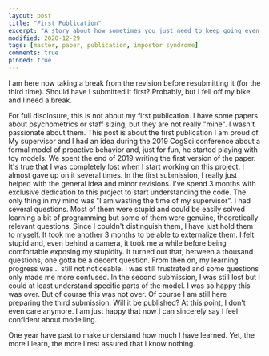 ```yaml
---
layout: post
title: "First Publication"
excerpt: "A story about how sometimes you just need to keep going even if it doesn't make sense now (or ever)"
modified: 2020-12-29
tags: [master, paper, publication, impostor syndrome]
comments: true
pinned: true
---
```

I am here now taking a break from the revision before resubmitting it (for the third time). Should have I submitted it first? Probably, but I fell off my bike and I need a break.

For full disclosure, this is not about my first publication. I have some papers about psychometrics or staff sizing, but they are not really "mine". I wasn't passionate about them. This post is about the first publication I am proud of. My supervisor and I had an idea during the 2019 CogSci conference about a formal model of proactive behavior and, just for fun, he started playing with toy models. We spent the end of 2019 writing the first version of the paper. 
It's true that I was completely lost when I start working on this project. I almost gave up on it several times. In the first submission, I really just helped with the general idea and minor revisions. I've spend 3 months with exclusive dedication to this project to start understanding the code. The only thing in my mind was "I am wasting the time of my supervisor". I had several questions. Most of them were stupid and could be easily solved learning a bit of programming but some of them were genuine, theoretically relevant questions. Since I couldn't distinguish them, I have just hold them to myself. It took me another 3 months to be able to externalize them. I felt stupid and, even behind a camera, it took me a while before being comfortable exposing my stupidity. It turned out that, between a thousand questions, one gotta be a decent question.
From then on, my learning progress was... still not noticeable. I was still frustrated and some questions only made me more confused. In the second submission, I was still lost but I could at least understand specific parts of the model. I was so happy this was over. But of course this was not over. Of course I am still here preparing the third submission. Will it be published? At this point, I don't even care anymore. I am just happy that now I can sincerely say I feel confident about modelling.

One year have past to make understand how much I have learned.
Yet, the more I learn, the more I rest assured that I know nothing.
